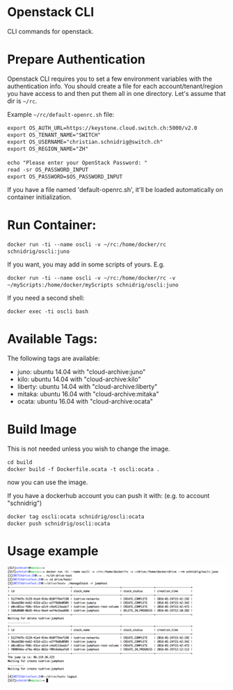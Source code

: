 # Openstack CLI

CLI commands for openstack.

# Prepare Authentication

Openstack CLI requires you to set a few environment variables with the authentication info. 
You should create a file for each account/tenant/region you have access to and then put them all in one directory. 
Let's assume that dir is `~/rc`.

Example `~/rc/default-openrc.sh` file:

	export OS_AUTH_URL=https://keystone.cloud.switch.ch:5000/v2.0
	export OS_TENANT_NAME="SWITCH"
	export OS_USERNAME="christian.schnidrig@switch.ch"
	export OS_REGION_NAME="ZH"

	echo "Please enter your OpenStack Password: "
	read -sr OS_PASSWORD_INPUT
	export OS_PASSWORD=$OS_PASSWORD_INPUT

If you have a file named 'default-openrc.sh', it'll be loaded automatically on container initialization.


# Run Container:

	docker run -ti --name oscli -v ~/rc:/home/docker/rc schnidrig/oscli:juno

If you want, you may add in some scripts of yours. E.g.

	docker run -ti --name oscli -v ~/rc:/home/docker/rc -v ~/myScripts:/home/docker/myScripts schnidrig/oscli:juno

If you need a second shell:

	docker exec -ti oscli bash
	
# Available Tags:

The following tags are available:

- juno: ubuntu 14.04 with "cloud-archive:juno" 
- kilo: ubuntu 14.04 with "cloud-archive:kilo" 
- liberty: ubuntu 14.04 with "cloud-archive:liberty" 
- mitaka: ubuntu 16.04 with "cloud-archive:mitaka" 
- ocata: ubuntu 16.04 with "cloud-archive:ocata" 

# Build Image

This is not needed unless you wish to change the image. 

    cd build
    docker build -f Dockerfile.ocata -t oscli:ocata .

now you can use the image. 

If you have a dockerhub account you can push it with: (e.g. to account "schnidrig")
    
    docker tag oscli:ocata schnidrig/oscli:ocata
    docker push schnidrig/oscli:ocata
    
# Usage example

![Oscli Screenshot](oscli-screenshot.png)